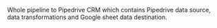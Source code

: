 Whole pipeline to Pipedrive CRM which contains Pipedrive data source, data transformations and Google sheet data destination.

